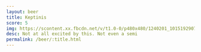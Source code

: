 ```yaml
---
layout: beer
title: Keptinis
score: 5
img: https://scontent.xx.fbcdn.net/v/t1.0-0/p480x480/1240201_10151929073793745_2035177594_n.jpg?oh=2999f8c8cf8f775512fd1b07604161e5&oe=5874125A
desc: Not at all excited by this. Not even a semi
permalink: /beer/:title.html
---
```


